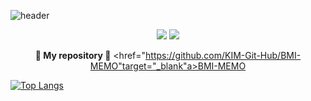 
![header](https://capsule-render.vercel.app/api?type=waving&color=gradient&height=200&section=header&text=Hello%20%20%20I'm%20JAEYOUNG%20KIM&fontSize=50)

<div align="center">
<img src="https://img.shields.io/badge/kotlin-7F52FF?style=for-the-badge&logo=kotlin&logoColor=white">
<img src="https://img.shields.io/badge/java-007396?style=for-the-badge&logo=java&logoColor=white">  
      
      
 **📂 My repository 📂**
      <href="https://github.com/KIM-Git-Hub/BMI-MEMO"target="_blank"a>BMI-MEMO</a>
      
  
</div>


[![Top Langs](https://github-readme-stats.vercel.app/api/top-langs/?username=KIM-Git-Hub&layout=compact)](https://github.com/KIM-Git-Hub/github-readme-stats)


<!--
**KIM-Git-Hub/KIM-Git-Hub** is a ✨ _special_ ✨ repository because its `README.md` (this file) appears on your GitHub profile.

Here are some ideas to get you started:

- 🔭 I’m currently working on ...
- 🌱 I’m currently learning ...
- 👯 I’m looking to collaborate on ...
- 🤔 I’m looking for help with ...
- 💬 Ask me about ...
- 📫 How to reach me: ...
- 😄 Pronouns: ...
- ⚡ Fun fact: ...
-->
